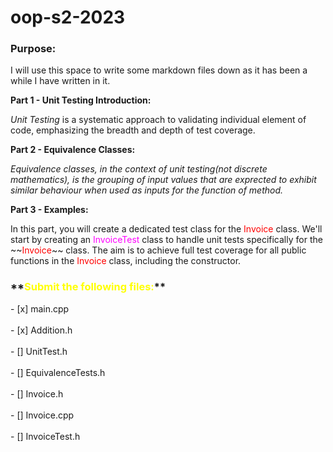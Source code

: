 # oop-s2-2023

<h3>Purpose:</h3>
I will use this space to write some markdown files down as it has been a while I have written in it. 

<b>Part 1 - Unit Testing Introduction: </b>
<p><i>Unit Testing</i> is a systematic approach to validating individual element of code, emphasizing the breadth and depth of test coverage.</p>

<b>Part 2 - Equivalence Classes: </b>
<p><i>Equivalence classes, in the context of unit testing(not discrete mathematics), is the grouping of input values that are exprected to exhibit similar behaviour when used as inputs for the function of method. </i></p>

<b>Part 3 -  Examples: </b>
<p>In this part, you will create a dedicated test class for the <font color=red>Invoice</font> class. We'll start by creating an <font color='magenta'>InvoiceTest</font> class to handle unit tests specifically for the ~~<font color='red'>Invoice</font>~~ class. The aim is to achieve full test coverage for all public functions in the <font color='red'>Invoice</font> class, including the constructor.</p>

<h3>**<font color='yellow'>Submit the following files:</font>**</h3>
- [x] main.cpp <br></br>
- [x] Addition.h <br></br>
- [] UnitTest.h <br></br>
- [] EquivalenceTests.h <br></br>
- [] Invoice.h <br></br>
- [] Invoice.cpp <br></br>
- [] InvoiceTest.h <br></br>